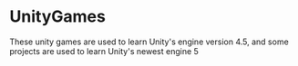 # UnityGames
These unity games are used to learn Unity's engine version 4.5, and some projects are used to learn Unity's newest engine 5
